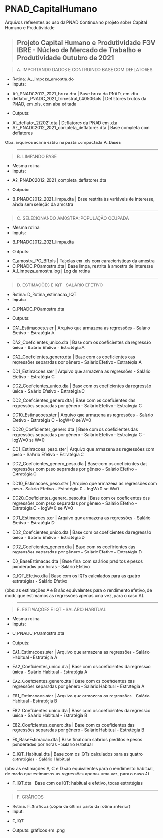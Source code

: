 # PNAD_CapitalHumano
Arquivos referentes ao uso da PNAD Contínua no projeto sobre Capital Humano e Produtividade


> Projeto Capital Humano e Produtividade
> FGV IBRE - Núcleo de Mercado de Trabalho e Produtividade
> Outubro de 2021
> ---------------------------------------------------------

> A. IMPORTANDO DADOS E CONTRUINDO BASE COM DEFLATORES
  * Rotina: A_Limpeza_amostra.do
  * Inputs:
   - A0_PNADC2012_2021_bruta.dta                 | Base bruta da PNAD, em .dta
   - deflator_PNADC_2021_trimestral_040506.xls   | Deflatores brutos da PNAD, em .xls, com aba editada
  * Outputs:
   - A1_deflator_2t2021.dta                      | Deflatores da PNAD em .dta
   - A2_PNADC2012_2021_completa_deflatores.dta   | Base completa com deflatores 

  Obs: arquivos acima estão na pasta compactada A_Bases

> ---------------------------------------------------------

> B. LIMPANDO BASE
  * Mesma rotina
  * Inputs:
   - A2_PNADC2012_2021_completa_deflatores.dta 
  * Outputs:
   - B_PNADC2012_2021_limpa.dta                   | Base restrita às variáveis de interesse, ainda sem seleção da amostra
  

> ---------------------------------------------------------

> C. SELECIONANDO AMOSTRA: POPULAÇÃO OCUPADA
  * Mesma rotina
  * Inputs:
   - B_PNADC2012_2021_limpa.dta
  * Outputs:
   - C_amostra_PO_BR.xls                          | Tabelas em .xls com características da amostra
   - C_PNADC_POamostra.dta                        | Base limpa, restrita à amostra de interesse
   - A_Limpeza_amostra.log                        | Log da rotina


> ---------------------------------------------------------

> D. ESTIMAÇÕES E IQT - SALÁRIO EFETIVO
  * Rotina: D_Rotina_estimacao_IQT
  * Inputs:
   - C_PNADC_POamostra.dta
  * Outputs:
   - DA1_Estimacoes.ster                          | Arquivo que armazena as regressões - Salário Efetivo - Estratégia A
   - DA2_Coeficientes_unico.dta                   | Base com os coeficientes da regressão única - Salário Efetivo - Estratégia A
   - DA2_Coeficientes_genero.dta                  | Base com os coeficientes das regressões separadas por gênero - Salário Efetivo - Estratégia A

   - DC1_Estimacoes.ster                          | Arquivo que armazena as regressões - Salário Efetivo - Estratégia C
   - DC2_Coeficientes_unico.dta                   | Base com os coeficientes da regressão única - Salário Efetivo - Estratégia C
   - DC2_Coeficientes_genero.dta                  | Base com os coeficientes das regressões separadas por gênero - Salário Efetivo - Estratégia C

   - DC10_Estimacoes.ster                         | Arquivo que armazena as regressões - Salário Efetivo - Estratégia C - logW=0 se W=0 
   - DC20_Coeficientes_genero.dta                 | Base com os coeficientes das regressões separadas por gênero - Salário Efetivo - Estratégia C - logW=0 se W=0 

   - DC1_Estimacoes_peso.ster                     | Arquivo que armazena as regressões com peso - Salário Efetivo - Estratégia C 
   - DC2_Coeficientes_genero_peso.dta             | Base com os coeficientes das regressões com peso separadas por gênero - Salário Efetivo - Estratégia C

   - DC10_Estimacoes_peso.ster                    | Arquivo que armazena as regressões com peso- Salário Efetivo - Estratégia C - logW=0 se W=0 
   - DC20_Coeficientes_genero_peso.dta            | Base com os coeficientes das regressões com peso separadas por gênero - Salário Efetivo - Estratégia C - logW=0 se W=0 

   - DD1_Estimacoes.ster                          | Arquivo que armazena as regressões - Salário Efetivo - Estratégia D
   - DD2_Coeficientes_unico.dta                   | Base com os coeficientes da regressão única - Salário Efetivo - Estratégia D
   - DD2_Coeficientes_genero.dta                  | Base com os coeficientes das regressões separadas por gênero - Salário Efetivo - Estratégia D
      
   - D0_BaseEstimacao.dta                         | Base final com salários preditos e pesos ponderados por horas - Salário Efetivo  
   - D_IQT_Efetivo.dta                            | Base com os IQTs calculados para as quatro estratégias - Salário Efetivo

   (obs: as estimações A e B são equivalentes para o rendimento efetivo, de modo que estimamos as regressões apenas uma vez, para o caso A).


> ---------------------------------------------------------

> E. ESTIMAÇÕES E IQT - SALÁRIO HABITUAL
  * Mesma rotina
  * Inputs:
   - C_PNADC_POamostra.dta
  * Outputs:
   - EA1_Estimacoes.ster                          | Arquivo que armazena as regressões - Salário Habitual - Estratégia A
   - EA2_Coeficientes_unico.dta                   | Base com os coeficientes da regressão única - Salário Habitual - Estratégia A
   - EA2_Coeficientes_genero.dta                  | Base com os coeficientes das regressões separadas por gênero - Salário Habitual - Estratégia A

   - EB1_Estimacoes.ster                          | Arquivo que armazena as regressões - Salário Habitual - Estratégia B
   - EB2_Coeficientes_unico.dta                   | Base com os coeficientes da regressão única - Salário Habitual - Estratégia B
   - EB2_Coeficientes_genero.dta                  | Base com os coeficientes das regressões separadas por gênero - Salário Habitual - Estratégia B
      
   - E0_BaseEstimacao.dta                         | Base final com salários preditos e pesos ponderados por horas - Salário Habitual  
   - E_IQT_Habitual.dta                           | Base com os IQTs calculados para as quatro estratégias - Salário Habitual

   (obs: as estimações A, C e D são equivalentes para o rendimento habitual, de modo que estimamos as regressões apenas uma vez, para o caso A).

   - F_IQT.dta                                    | Base com os IQT: habitual e efetivo, todas estratégias      


> ---------------------------------------------------------

> F. GRÁFICOS
  * Rotina: F_Graficos (cópia da última parte da rotina anterior)
  * Input:
   - F_IQT
  * Outputs: gráficos em .png               
  
